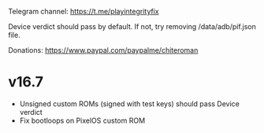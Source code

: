 Telegram channel:
https://t.me/playintegrityfix

Device verdict should pass by default.
If not, try removing /data/adb/pif.json file.

Donations:
https://www.paypal.com/paypalme/chiteroman

# v16.7

- Unsigned custom ROMs (signed with test keys) should pass Device verdict
- Fix bootloops on PixelOS custom ROM
